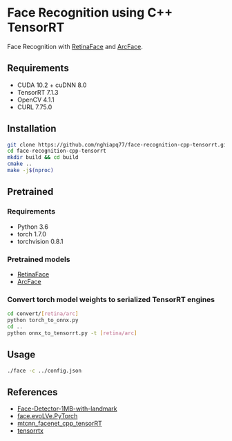 # Face Recognition using C++ TensorRT
Face Recognition with [RetinaFace](https://github.com/biubug6/Face-Detector-1MB-with-landmark) and [ArcFace](https://github.com/ZhaoJ9014/face.evoLVe.PyTorch).

## Requirements
- CUDA 10.2 + cuDNN 8.0
- TensorRT 7.1.3
- OpenCV 4.1.1
- CURL 7.75.0

## Installation
```bash
git clone https://github.com/nghiapq77/face-recognition-cpp-tensorrt.git
cd face-recognition-cpp-tensorrt
mkdir build && cd build
cmake ..
make -j$(nproc)
```

## Pretrained
### Requirements
- Python 3.6
- torch 1.7.0
- torchvision 0.8.1

### Pretrained models
- [RetinaFace](https://github.com/biubug6/Face-Detector-1MB-with-landmark/tree/master/weights)
- [ArcFace](https://github.com/ZhaoJ9014/face.evoLVe.PyTorch#model-zoo)

### Convert torch model weights to serialized TensorRT engines
```bash
cd convert/[retina/arc]
python torch_to_onnx.py
cd ..
python onnx_to_tensorrt.py -t [retina/arc]
```

## Usage
```bash
./face -c ../config.json
```

## References
- [Face-Detector-1MB-with-landmark](https://github.com/biubug6/Face-Detector-1MB-with-landmark)
- [face.evoLVe.PyTorch](https://github.com/ZhaoJ9014/face.evoLVe.PyTorch)
- [mtcnn\_facenet\_cpp\_tensorRT](https://github.com/nwesem/mtcnn_facenet_cpp_tensorRT)
- [tensorrtx](https://github.com/wang-xinyu/tensorrtx)
